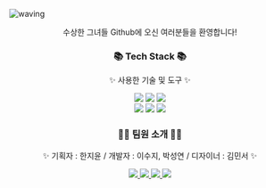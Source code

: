 ![waving](https://capsule-render.vercel.app/api?type=waving&height=200&text=White%20Butterfly&fontAlign=50&fontAlignY=40&color=gradient)
<p align='center'>수상한 그녀들 Github에 오신 여러분들을 환영합니다!</p>
<div align=center>
	<h3>📚 Tech Stack 📚</h3>
	<p>✨ 사용한 기술 및 도구 ✨</p>
</div>
<div align="center">
	<img src="https://img.shields.io/badge/Java-007396?style=flat&logo=Conda-Forge&logoColor=white" />
	<img src="https://img.shields.io/badge/ChatGPT-412991?style=flat&logo=OpenAI&logoColor=white" />
	<img src="https://img.shields.io/badge/Google Cloud-4285F4?style=flat&logo=Google Cloud&logoColor=white" />
</div>
<div align="center">
	<img src="https://img.shields.io/badge/Android Studio-3DDC84?style=flat&logo=Android Studio&logoColor=white" />
	<img src="https://img.shields.io/badge/Firebase-FFCA28?style=flat&logo=Firebase&logoColor=white" />
 	<img src="https://img.shields.io/badge/Github-181717?style=flat&logo=Github&logoColor=white" />
</div>
<div align=center>
	<h3>🤹‍♂️ 팀원 소개 🤹‍♂️</h3>
	<p>✨ 기획자 : 한지윤 / 개발자 : 이수지, 박성연 / 디자이너 : 김민서 ✨</p>
</div>
<div align="center">
	<a href="mailto:april260@naver.com">
		<img src="https://img.shields.io/badge/지윤-40AEF0?style=flat&logo=Gmail&logoColor=white" />
	<a href="mailto:schosjz@gmail.com">
		<img src="https://img.shields.io/badge/수지-68BC71?style=flat&logo=Gmail&logoColor=white" />
	<a href="mailto:schosjz@gmail.com">
		<img src="https://img.shields.io/badge/성연-9999FF?style=flat&logo=Gmail&logoColor=white" />
	<a href="mailto:kiminsu0412@naver.com">
		<img src="https://img.shields.io/badge/민서-FFB71B?style=flat&logo=Gmail&logoColor=white" />
</div>

